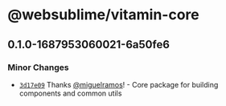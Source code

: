 # @websublime/vitamin-core

## 0.1.0-1687953060021-6a50fe6

### Minor Changes

- [`3d17e09`](https://github.com/websublime/vitamin/commit/3d17e09c50136e9c520bc70b61583f237f4eab58) Thanks [@miguelramos](https://github.com/miguelramos)! - Core package for building components and common utils
